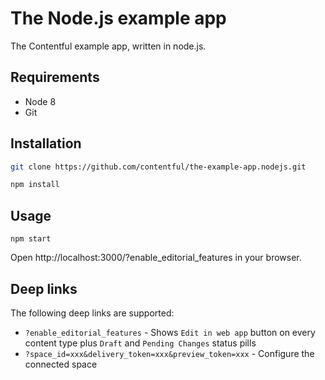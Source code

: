 # The Node.js example app
The Contentful example app, written in node.js.

## Requirements

* Node 8
* Git


## Installation

```bash
git clone https://github.com/contentful/the-example-app.nodejs.git
```

```bash
npm install
```

## Usage

```
npm start
```

Open http://localhost:3000/?enable_editorial_features in your browser.

## Deep links

The following deep links are supported:

* `?enable_editorial_features` - Shows `Edit in web app` button on every content type plus `Draft` and `Pending Changes` status pills
* `?space_id=xxx&delivery_token=xxx&preview_token=xxx` - Configure the connected space


